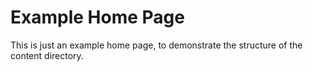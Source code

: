 ---
---

# Example Home Page

This is just an example home page, to demonstrate the structure of the content directory.
